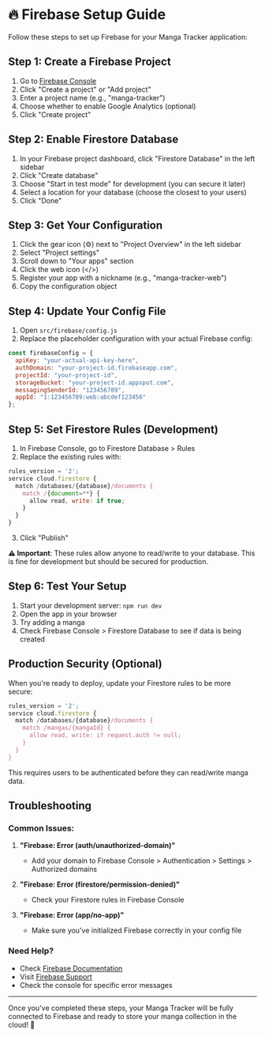 # 🔥 Firebase Setup Guide

Follow these steps to set up Firebase for your Manga Tracker application:

## Step 1: Create a Firebase Project

1. Go to [Firebase Console](https://console.firebase.google.com/)
2. Click "Create a project" or "Add project"
3. Enter a project name (e.g., "manga-tracker")
4. Choose whether to enable Google Analytics (optional)
5. Click "Create project"

## Step 2: Enable Firestore Database

1. In your Firebase project dashboard, click "Firestore Database" in the left sidebar
2. Click "Create database"
3. Choose "Start in test mode" for development (you can secure it later)
4. Select a location for your database (choose the closest to your users)
5. Click "Done"

## Step 3: Get Your Configuration

1. Click the gear icon (⚙️) next to "Project Overview" in the left sidebar
2. Select "Project settings"
3. Scroll down to "Your apps" section
4. Click the web icon (</>)
5. Register your app with a nickname (e.g., "manga-tracker-web")
6. Copy the configuration object

## Step 4: Update Your Config File

1. Open `src/firebase/config.js`
2. Replace the placeholder configuration with your actual Firebase config:

```javascript
const firebaseConfig = {
  apiKey: "your-actual-api-key-here",
  authDomain: "your-project-id.firebaseapp.com",
  projectId: "your-project-id",
  storageBucket: "your-project-id.appspot.com",
  messagingSenderId: "123456789",
  appId: "1:123456789:web:abcdef123456"
};
```

## Step 5: Set Firestore Rules (Development)

1. In Firebase Console, go to Firestore Database > Rules
2. Replace the existing rules with:

```javascript
rules_version = '2';
service cloud.firestore {
  match /databases/{database}/documents {
    match /{document=**} {
      allow read, write: if true;
    }
  }
}
```

3. Click "Publish"

**⚠️ Important**: These rules allow anyone to read/write to your database. This is fine for development but should be secured for production.

## Step 6: Test Your Setup

1. Start your development server: `npm run dev`
2. Open the app in your browser
3. Try adding a manga
4. Check Firebase Console > Firestore Database to see if data is being created

## Production Security (Optional)

When you're ready to deploy, update your Firestore rules to be more secure:

```javascript
rules_version = '2';
service cloud.firestore {
  match /databases/{database}/documents {
    match /mangas/{mangaId} {
      allow read, write: if request.auth != null;
    }
  }
}
```

This requires users to be authenticated before they can read/write manga data.

## Troubleshooting

### Common Issues:

1. **"Firebase: Error (auth/unauthorized-domain)"**
   - Add your domain to Firebase Console > Authentication > Settings > Authorized domains

2. **"Firebase: Error (firestore/permission-denied)"**
   - Check your Firestore rules in Firebase Console

3. **"Firebase: Error (app/no-app)"**
   - Make sure you've initialized Firebase correctly in your config file

### Need Help?

- Check [Firebase Documentation](https://firebase.google.com/docs)
- Visit [Firebase Support](https://firebase.google.com/support)
- Check the console for specific error messages

---

Once you've completed these steps, your Manga Tracker will be fully connected to Firebase and ready to store your manga collection in the cloud! 🚀 